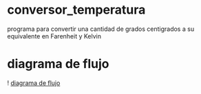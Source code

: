 # conversor_temperatura
programa para convertir una cantidad de grados centigrados a su equivalente en Farenheit y Kelvin

# diagrama de flujo
! [diagrama de flujo](diagrama.png "diagrama de flujo")